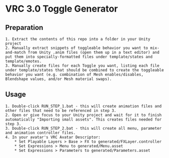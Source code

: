 
VRC 3.0 Toggle Generator
========================

Preparation
-----------

    1. Extract the contents of this repo into a folder in your Unity project
    2. Manually extract snippets of toggleable behavior you want to mix-and-match from Unity .anim files (open them up in a text editor) and put them into specially-formatted files under template/states and template/emotes.
    3. Manually create files for each Toggle you want, listing each file under template/states that should be combined to create the toggleable behavior you want (e.g. combination of Mesh enables/disables, Blendshape values, and/or Mesh material swaps).

Usage
-----

    1. Double-click RUN_STEP_1.bat - this will create animation files and other files that need to be referenced in step 3.
    2. Open or give focus to your Unity project and wait for it to finish automatically "Importing small assets". This creates files needed for step 3.
    3. Double-click RUN_STEP_2.bat - this will create all menu, parameter and animation controller files.
    4. In your avatar's VRC Avatar Descriptor:
        * Set Playable Layers > Base > FX to generated/FXLayer.controller
        * Set Expressions > Menu to generated/Menu.asset
        * Set Expressions > Parameters to generated/Parameters.asset
